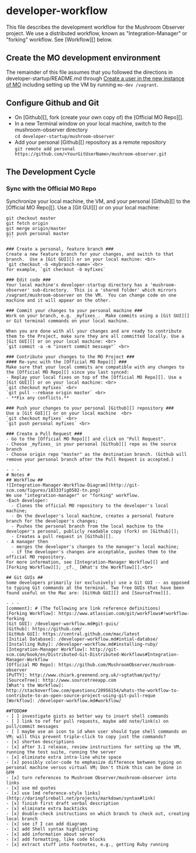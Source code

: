 # developer-workflow #
This file describes the development workflow for the Mushroom Observer project.  We use a distributed workflow, known as "Integration-Manager" or "forking" workflow. See [Workflow][] below. 

## Create the MO development environment ##
The remainder of this file assumes that you followed the directions in developer-startup/README.md through [Create a user in the new instance of MO](https://github.com/MushroomObserver/developer-startup#create-a-user-in-the-new-instance-of-mo) including setting up the VM by running `mo-dev /vagrant`.

## Configure Github and Git ##
- On [Github][], fork (create your own copy of) the [Official MO Repo][]. <br>
- In a new Terminal window on your local machine, switch to the mushroom-observer directory <br>
  `cd developer-startup/mushroom-observer`
- Add your personal [Github][] repository as a remote repository <br>
  `git remote add personal https://github.com/<YourGitUserName>/mushroom-observer.git`

## The Development Cycle ##
### Sync with the Official MO Repo ###
Synchronize your local machine, the VM, and your personal [Github][] to the [Official MO Repo][]. Use a [Git GUI][] or on your local machine:
````
git checkout master
git fetch origin
git merge origin/master
git push personal master
```

### Create a personal, feature branch ###
Create a new feature branch for your changes, and switch to that branch.  Use a [Git GUI][] or on your local machine: <br>
`git checkout -b <mybranch-name>`<br>
for example, `git checkout -b myfixes`

### Edit code ###
Your local machine's developer-startup directory has a 'mushroom-observer' sub-directory.  This is a 'shared folder' which mirrors /vagrant/mushroom-observer on the VM.  You can change code on one machine and it will appear on the other.

### Commit your changes to your personal machine ###
Work on your branch, e.g. _myfixes_.  Make commits using a [Git GUI][] or Git terminal commands on your local machine.  

When you are done with all your changes and are ready to contribute them to the Project, make sure they are all committed locally. Use a [Git GUI][] or on your local machine: <br>
`git commit -a -m "insert commit message"` <br>

### Contribute your changes to the MO Project ###
#### Re-sync with the [Official MO Repo][] ###
Make sure that your local commits are compatible with any changes to the [Official MO Repo][] since you last synced:
- Replay your local fixes on top of the [Official MO Repo][]. Use a [Git GUI][] or on your local machine: <br>
`git checkout myfixes` <br>
`git pull --rebase origin master` <br>
- **Fix any conflicts.**

### Push your changes to your personal [Github][] repository ###
Use a [Git GUI][] or on your local machine  <br>
`git checkout myfixes` <br>
`git push personal myfixes` <br>

### Create a Pull Request ###
- Go to the [Official MO Repo][] and click on "Pull Request".  
- Choose _myfixes_ in your personal [Github][] repo as the source branch
- Choose origin repo "master" as the destination branch. (Github will remove your personal branch after the Pull Request is accepted.)

- - -
# Notes #
## Workflow ##
![Integration-Manager-Workflow-Diagram](http://git-scm.com/figures/18333fig0502-tn.png)  
We use "integration-manager" or "forking" workflow.
-Each developer:
  - Clones the official MO repository to the developer's local machine;
  - On the developer's local machine, creates a personal feature branch for the developer's changes;
  - Pushes the personal branch from the local machine to the developer's personal, publicly readable copy (fork) on [Github][];
  - Creates a pull request in [Github][].
- A manager then
  - merges the developer's changes to the manager's local machine;
  - if the developer's changes are acceptable, pushes them to the official MO repository.
For more information, see [Integration-Manager Workflow][] and [Forking Workflow][]; _cf._ [What's the Workflow][].<br>

## Git GUIs ##
Some developers primarily (or exclusively) use a Git GUI -- as opposed to typing Git commands at the terminal. Two free GUIs that have been found useful on the Mac are: [GitHub GUI][] and [SourceTree][].

- - -
[comment]: # (The following are link reference definitions)
[Forking Workflow]: https://www.atlassian.com/git/workflows#!workflow-forking
[Git GUI]: /developer-workflow.md#git-guis/
[Github]: https://github.com/
[GitHub GUI]: https://central.github.com/mac/latest
[Initial Database]: /developer-workflow.md#intial-databse/ 
[Installing Ruby]: /developer-workflow.md#installing-ruby/ 
[Integration-Manager Workflow]: http://git-scm.com/book/en/Distributed-Git-Distributed-Workflows#Integration-Manager-Workflow
[Official MO Repo]: https://github.com/MushroomObserver/mushroom-observer
[PuTTY]: http://www.chiark.greenend.org.uk/~sgtatham/putty/
[SourceTree]: http://www.sourcetreeapp.com
[What's the Workflow]: http://stackoverflow.com/questions/20956154/whats-the-workflow-to-contribute-to-an-open-source-project-using-git-pull-reque
[Workflow]: /developer-workflow.md#workflow/

##TODO##
- [ ] investigate gists as better way to insert shell commands
- [ ] link to ref for pull requests, maybe add note/link(s) on pull/commit messages
- [ ] maybe use an icon to id when user should type shell commands on VM; will this prevent triple-click to copy just the commands?
- [x] shorten descriptions
- [x] after 3.1 release, review instructions for setting up the VM, running the test suite, running the server
- [x] eliminate extra intra-line white space
- [x] possibly color-code to emphasize difference between typing on personal machine versus virtual VM; Don't think this can be done in GFM
- [x] turn references to Mushroom Observer/mushroom-observer into links
- [x] use md quotes
- [x] use [md reference-style links] (http://daringfireball.net/projects/markdown/syntax#link)
- [x] finish first draft verbal description
- [x] eliminate extra backticks
- [x] double-check instructions on which branch to check out, creating local branch 
- [x] see if I can add diagrams
- [x] add Shell syntax highlighting
- [x] add information about server
- [x] add formatting, like code blocks
- [x] extract stuff into footnotes, e.g., getting Ruby running
